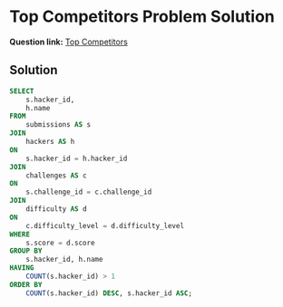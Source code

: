 # Top Competitors Problem Solution

**Question link:** [Top Competitors](https://www.hackerrank.com/challenges/full-score/problem?isFullScreen=true)

## Solution
```sql
SELECT 
    s.hacker_id,
    h.name
FROM 
    submissions AS s
JOIN 
    hackers AS h 
ON
    s.hacker_id = h.hacker_id
JOIN 
    challenges AS c 
ON
    s.challenge_id = c.challenge_id
JOIN 
    difficulty AS d 
ON
    c.difficulty_level = d.difficulty_level
WHERE 
    s.score = d.score
GROUP BY 
    s.hacker_id, h.name
HAVING 
    COUNT(s.hacker_id) > 1
ORDER BY 
    COUNT(s.hacker_id) DESC, s.hacker_id ASC;
